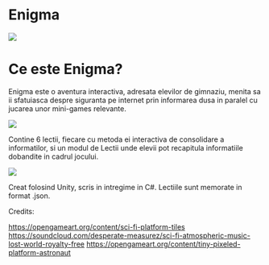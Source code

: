 # Enigma
![](https://i.imgur.com/hXFbW66.png)



# Ce este Enigma?

Enigma este o aventura interactiva, adresata elevilor de gimnaziu, menita sa ii sfatuiasca despre siguranta pe internet prin informarea dusa in paralel cu jucarea unor mini-games relevante.

![](https://i.imgur.com/zrVBRaf.png)

Contine 6 lectii, fiecare cu metoda ei interactiva de consolidare a informatilor, si un modul de Lectii unde elevii pot recapitula informatiile dobandite in cadrul jocului.

![](https://i.imgur.com/PmUPoyZ.png)

Creat folosind Unity, scris in intregime in C#. Lectiile sunt memorate in format .json.

Credits:

https://opengameart.org/content/sci-fi-platform-tiles
https://soundcloud.com/desperate-measurez/sci-fi-atmospheric-music-lost-world-royalty-free
https://opengameart.org/content/tiny-pixeled-platform-astronaut
